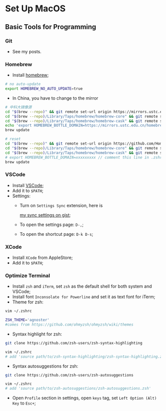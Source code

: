 # Set Up MacOS

## Basic Tools for Programming

### Git

* See my posts.

### Homebrew

* Install [homebrew](https://brew.sh);

```bash
# no auto-update
export HOMEBREW_NO_AUTO_UPDATE=true
```

* In China, you have to change to the mirror

```bash
# 中科大镜像源
cd "$(brew --repo)" && git remote set-url origin https://mirrors.ustc.edu.cn/brew.git
cd "$(brew --repo)/Library/Taps/homebrew/homebrew-core" && git remote set-url origin https://mirrors.ustc.edu.cn/homebrew-core.git
cd "$(brew --repo)/Library/Taps/homebrew/homebrew-cask" && git remote set-url origin https://mirrors.ustc.edu.cn/homebrew-cask.git
echo 'export HOMEBREW_BOTTLE_DOMAIN=https://mirrors.ustc.edu.cn/homebrew-bottles' >> ~/.zshrc
brew update

# reset
cd "$(brew --repo)" && git remote set-url origin https://github.com/Homebrew/brew.git
cd "$(brew --repo)/Library/Taps/homebrew/homebrew-core" && git remote set-url origin https://github.com/Homebrew/homebrew-core.git
cd "$(brew --repo)/Library/Taps/homebrew/homebrew-cask" && git remote set-url origin https://github.com/Homebrew/homebrew-cask.git
# export HOMEBREW_BOTTLE_DOMAIN=xxxxxxxxx // comment this line in .zshrc
brew update
```

### VSCode

* Install [VSCode](https://code.visualstudio.com/);
* Add it to `$PATH`;
* Settings:
  * Turn on `Settings Sync` extension, here is

    [my sync settings on gist](https://gist.github.com/sheldonldev/755e01f398a95ce339b302ad9a77ea19);

  * To open the settings page: `D-,`;
  * To open the shortcut page: `D-k D-s`;

### XCode

* Install `XCode` from AppleStore;
* Add it to `$PATH`;

### Optimize Terminal

* Install `zsh` and `iTerm`, set `zsh` as the default shell for both system and VSCode;
* Install font `Inconsolate for Powerline` and set it as text font for iTerm;
* Theme for zsh:

```bash
vim ~/.zshrc

ZSH_THEME='agnoster'
#comes from https://github.com/ohmyzsh/ohmyzsh/wiki/themes
```

* Syntax highlight for zsh:

```bash
git clone https://github.com/zsh-users/zsh-syntax-highlighting

vim ~/.zshrc
# add 'source path/to/zsh-syntax-highlighting/zsh-syntax-highlighting.zsh'
```

* Syntax autosuggestions for zsh:

```bash
git clone https://github.com/zsh-users/zsh-autosuggestions

vim ~/.zshrc
# add 'source path/to/zsh-autosuggestions/zsh-autosuggestions.zsh'
```

* Open `Profile` section in settings, open `keys` tag, set `Left Option (Alt) Key` to `Esc+`;

